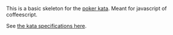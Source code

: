This is a basic skeleton for the [poker kata](http://codingdojo.org/cgi-bin/wiki.pl?KataTexasHoldEm). Meant for javascript of coffeescript.

See [the kata specifications here](social-coding:-test-driving-javascript.md).
